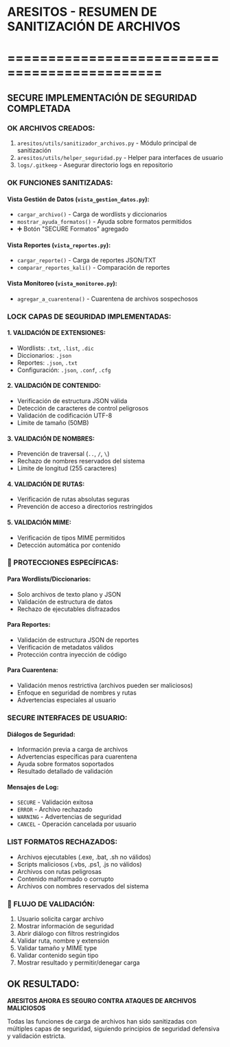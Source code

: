 # ARESITOS - RESUMEN DE SANITIZACIÓN DE ARCHIVOS
# =============================================

## SECURE IMPLEMENTACIÓN DE SEGURIDAD COMPLETADA

### OK ARCHIVOS CREADOS:
1. `aresitos/utils/sanitizador_archivos.py` - Módulo principal de sanitización
2. `aresitos/utils/helper_seguridad.py` - Helper para interfaces de usuario
3. `logs/.gitkeep` - Asegurar directorio logs en repositorio

### OK FUNCIONES SANITIZADAS:

#### Vista Gestión de Datos (`vista_gestion_datos.py`):
- `cargar_archivo()` - Carga de wordlists y diccionarios
- `mostrar_ayuda_formatos()` - Ayuda sobre formatos permitidos
- ➕ Botón "SECURE Formatos" agregado

#### Vista Reportes (`vista_reportes.py`):
- `cargar_reporte()` - Carga de reportes JSON/TXT
- `comparar_reportes_kali()` - Comparación de reportes

#### Vista Monitoreo (`vista_monitoreo.py`):
- `agregar_a_cuarentena()` - Cuarentena de archivos sospechosos

### LOCK CAPAS DE SEGURIDAD IMPLEMENTADAS:

#### 1. VALIDACIÓN DE EXTENSIONES:
- Wordlists: `.txt`, `.list`, `.dic`
- Diccionarios: `.json`
- Reportes: `.json`, `.txt`
- Configuración: `.json`, `.conf`, `.cfg`

#### 2. VALIDACIÓN DE CONTENIDO:
- Verificación de estructura JSON válida
- Detección de caracteres de control peligrosos
- Validación de codificación UTF-8
- Límite de tamaño (50MB)

#### 3. VALIDACIÓN DE NOMBRES:
- Prevención de traversal (`..`, `/`, `\`)
- Rechazo de nombres reservados del sistema
- Límite de longitud (255 caracteres)

#### 4. VALIDACIÓN DE RUTAS:
- Verificación de rutas absolutas seguras
- Prevención de acceso a directorios restringidos

#### 5. VALIDACIÓN MIME:
- Verificación de tipos MIME permitidos
- Detección automática por contenido

### 🚨 PROTECCIONES ESPECÍFICAS:

#### Para Wordlists/Diccionarios:
- Solo archivos de texto plano y JSON
- Validación de estructura de datos
- Rechazo de ejecutables disfrazados

#### Para Reportes:
- Validación de estructura JSON de reportes
- Verificación de metadatos válidos
- Protección contra inyección de código

#### Para Cuarentena:
- Validación menos restrictiva (archivos pueden ser maliciosos)
- Enfoque en seguridad de nombres y rutas
- Advertencias especiales al usuario

### SECURE INTERFACES DE USUARIO:

#### Diálogos de Seguridad:
- Información previa a carga de archivos
- Advertencias específicas para cuarentena
- Ayuda sobre formatos soportados
- Resultado detallado de validación

#### Mensajes de Log:
- `SECURE` - Validación exitosa
- `ERROR` - Archivo rechazado
- `WARNING` - Advertencias de seguridad
- `CANCEL` - Operación cancelada por usuario

### LIST FORMATOS RECHAZADOS:
- Archivos ejecutables (.exe, .bat, .sh no válidos)
- Scripts maliciosos (.vbs, .ps1, .js no válidos)
- Archivos con rutas peligrosas
- Contenido malformado o corrupto
- Archivos con nombres reservados del sistema

### 🔄 FLUJO DE VALIDACIÓN:
1. Usuario solicita cargar archivo
2. Mostrar información de seguridad
3. Abrir diálogo con filtros restringidos
4. Validar ruta, nombre y extensión
5. Validar tamaño y MIME type
6. Validar contenido según tipo
7. Mostrar resultado y permitir/denegar carga

## OK RESULTADO:
**ARESITOS AHORA ES SEGURO CONTRA ATAQUES DE ARCHIVOS MALICIOSOS**

Todas las funciones de carga de archivos han sido sanitizadas con múltiples capas de seguridad, siguiendo principios de seguridad defensiva y validación estricta.
